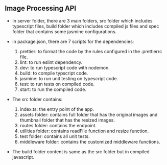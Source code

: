 ## Image Processing API
* In server folder, there are 3 main folders, src folder which includes typescript files, build folder which includes compiled js files and spec folder that contains some jasmine configurations.
* in package.json, there are 7 scripts for the dependencies:
    1. prettier: to format the code by the rules configured in the .prettierrc file.
    2. lint: to run eslint dependency.
    3. dev: to run typescript code with nodemon.
    4. build: to compile typscript code.
    5. jasmine: to run unit testing on typescript code.
    6. test: to run tests on compiled code.
    7. start: to run the compiled code.
 
 * The src folder contains:
     1. index.ts: the entry point of the app.
     2. assets folder: contains full folder that has the original images and thumbnail folder that has the resized images.
     3. routes folder: contains the endpoint.
     4. utilities folder: contains readFile function and resize function.
     5. test folder: contains all unit tests.
     6. middleware folder: contains the customized middleware functions.
  
  * The build folder content is same as the src folder but in compiled javascript.
